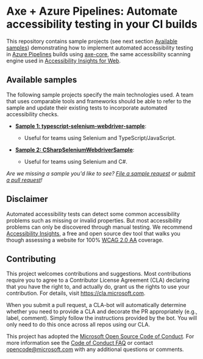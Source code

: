
# Axe + Azure Pipelines: Automate accessibility testing in your CI builds

This repository contains sample projects (see next section [Available samples](#available-samples)) demonstrating how to implement automated accessibility testing in [Azure Pipelines](https://azure.microsoft.com/en-us/services/devops/pipelines/) builds using [axe-core](https://github.com/dequelabs/axe-core), the same accessibility scanning engine used in [Accessibility Insights for Web](https://accessibilityinsights.io/docs/en/web/overview).

## Available samples

The following sample projects specify the main technologies used. A team that uses comparable tools and frameworks should be able to refer to the sample and update their existing tests to incorporate automated accessibility checks.

* **[Sample 1: typescript-selenium-webdriver-sample](./typescript-selenium-webdriver-sample)**: 
  * Useful for teams using Selenium and TypeScript/JavaScript. 
  
* **[Sample 2: CSharpSeleniumWebdriverSample](./c#-selenium-webdriver-sample)**: 
  * Useful for teams using Selenium and C#. 

*Are we missing a sample you'd like to see? [File a sample request](https://github.com/microsoft/axe-pipelines-samples/issues/new?assignees=&labels=sample_request&template=feature_request.md&title=Sample+Request%3A+%3Csample+name+here%3E) or [submit a pull request](./CONTRIBUTING.md)!*

## Disclaimer

Automated accessibility tests can detect some common accessibility problems such as missing or invalid properties. But most accessibility problems can only be discovered through manual testing. We recommend [Accessibility Insights](https://accessibilityinsights.io/docs/en/web/overview), a free and open source dev tool that walks you though assessing a website for 100% [WCAG 2.0 AA](https://www.w3.org/WAI/WCAG21/quickref/?currentsidebar=%23col_overview&versions=2.0&levels=aaa) coverage.

## Contributing

This project welcomes contributions and suggestions. Most contributions require you to agree to a
Contributor License Agreement (CLA) declaring that you have the right to, and actually do, grant us
the rights to use your contribution. For details, visit https://cla.microsoft.com.

When you submit a pull request, a CLA-bot will automatically determine whether you need to provide
a CLA and decorate the PR appropriately (e.g., label, comment). Simply follow the instructions
provided by the bot. You will only need to do this once across all repos using our CLA.

This project has adopted the [Microsoft Open Source Code of Conduct](https://opensource.microsoft.com/codeofconduct/).
For more information see the [Code of Conduct FAQ](https://opensource.microsoft.com/codeofconduct/faq/) or
contact [opencode@microsoft.com](mailto:opencode@microsoft.com) with any additional questions or comments.
